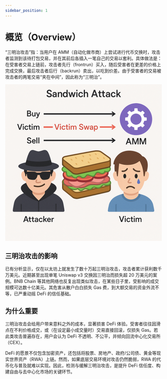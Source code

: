 ```yaml
---
sidebar_position: 1
---
```


# 概览（Overview）

“三明治攻击”指：当用户在 AMM（自动化做市商）上尝试进行代币交换时，攻击者监测到该待打包交易，并在其前后各插入一笔自己的交易以套利。具体做法是：在受害者交易上链前，攻击者先行（frontrun）买入，随后受害者在更差的价格上完成交换，最后攻击者后行（backrun）卖出，以吃到价差。由于受害者的交易被攻击者的两笔交易“夹在中间”，因此称为“三明治”。

![sandwich attack](./img/sandwich-attack.png)


## 三明治攻击的影响
已有分析显示，仅在以太坊上就发生了数十万起三明治攻击，攻击者累计获利数千万美元。近期甚至出现单笔 Uniswap v3 交换因三明治而损失超 20 万美元的案例。BNB Chain 等其他网络也反复出现类似攻击，在某些日子里，受影响的成交规模可达数十亿美元。其危害从散户白白损失 Gas 费，到大额交易的资金外流不等，已严重动摇 DeFi 的信任基础。

## 为什么重要
三明治攻击会给用户带来意料之外的成本，显著损害 DeFi 体验。受害者往往因滑点在不利价格成交，或（在设定最小成交量时）交易直接回滚，仅损失 Gas。若此类攻击普遍存在，用户会认为 DeFi 不透明、不公平，并倾向回流中心化交易所（CEX）。

DeFi 的愿景不仅包含加密资产，还包括将股票、房地产、政府/公司债、黄金等现实世界资产（RWA）上链。然而，如果底层交易环境对攻击仍然脆弱，RWA 的代币化与普及就难以实现。因此，检测与缓解三明治攻击，是提升 DeFi 信任度、构建自由与去中心化市场的关键环节。
